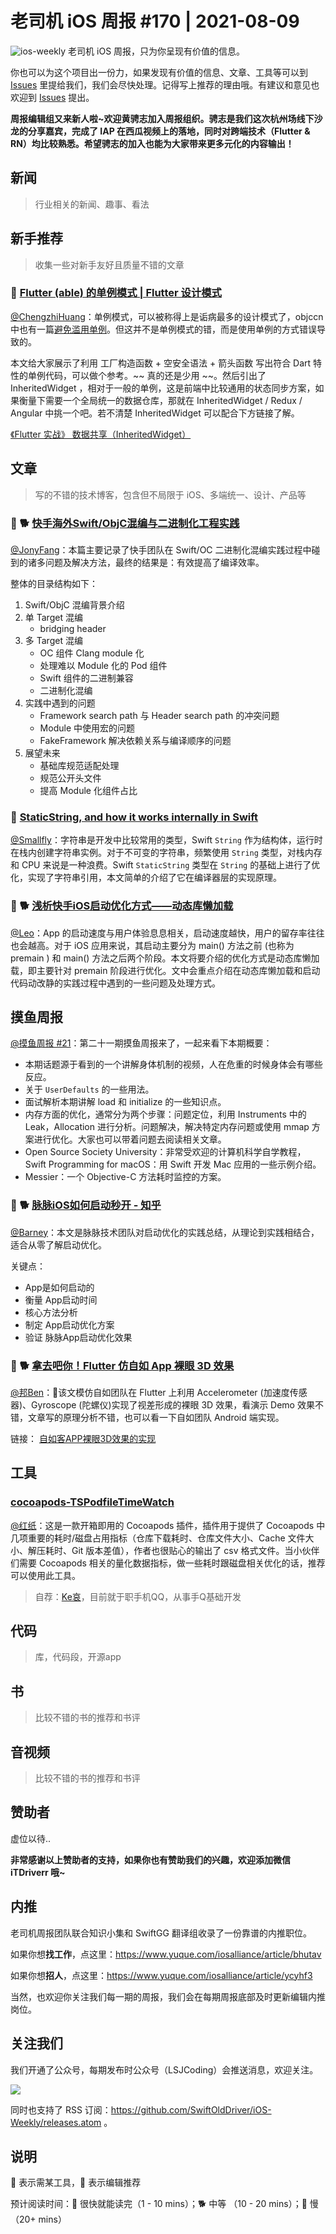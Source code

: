 # 老司机 iOS 周报 #170 | 2021-08-09

![ios-weekly](https://github.com/SwiftOldDriver/iOS-Weekly/blob/master/assets/ios-weekly.png?raw=true)
老司机 iOS 周报，只为你呈现有价值的信息。

你也可以为这个项目出一份力，如果发现有价值的信息、文章、工具等可以到 [Issues](https://github.com/SwiftOldDriver/iOS-Weekly/issues) 里提给我们，我们会尽快处理。记得写上推荐的理由哦。有建议和意见也欢迎到 [Issues](https://github.com/SwiftOldDriver/iOS-Weekly/issues) 提出。

**周报编辑组又来新人啦~欢迎黄骋志加入周报组织。骋志是我们这次杭州场线下沙龙的分享嘉宾，完成了 IAP 在西瓜视频上的落地，同时对跨端技术（Flutter & RN）均比较熟悉。希望骋志的加入也能为大家带来更多元化的内容输出！**

## 新闻

> 行业相关的新闻、趣事、看法

## 新手推荐

> 收集一些对新手友好且质量不错的文章

### 🐎 [Flutter (able) 的单例模式 | Flutter 设计模式](https://mp.weixin.qq.com/s/hRvmbRcJlOj5iB1HqvUkog)

[@ChengzhiHuang](https://github.com/ChengzhiHuang)：单例模式，可以被称得上是诟病最多的设计模式了，objccn 中也有一篇[避免滥用单例](https://objccn.io/issue-13-2/)。但这并不是单例模式的错，而是使用单例的方式错误导致的。

本文给大家展示了利用 工厂构造函数 + 空安全语法 + 箭头函数 写出符合 Dart 特性的单例代码，可以做个参考。~~ 真的还是少用 ~~。然后引出了 InheritedWidget ，相对于一般的单例，这是前端中比较通用的状态同步方案，如果衡量下需要一个全局统一的数据仓库，那就在 InheritedWidget / Redux / Angular 中挑一个吧。若不清楚 InheritedWidget 可以配合下方链接了解。

[《Flutter 实战》 数据共享（InheritedWidget）](https://book.flutterchina.club/chapter7/inherited_widget.html)

## 文章

> 写的不错的技术博客，包含但不局限于 iOS、多端统一、设计、产品等

### 🌟 🐕 [快手海外Swift/ObjC混编与二进制化工程实践](https://mp.weixin.qq.com/s/d-atu1J_gqd3-rM0UXAqbA)

[@JonyFang](https://github.com/JonyFang)：本篇主要记录了快手团队在 Swift/OC 二进制化混编实践过程中碰到的诸多问题及解决方法，最终的结果是：有效提高了编译效率。

整体的目录结构如下：

1. Swift/ObjC 混编背景介绍
2. 单 Target 混编
	- bridging header
3. 多 Target 混编
	- OC 组件 Clang module 化
	- 处理难以 Module 化的 Pod 组件
	- Swift 组件的二进制兼容
	- 二进制化混编
4. 实践中遇到的问题
	- Framework search path 与 Header search path 的冲突问题
	- Module 中使用宏的问题
	- FakeFramework 解决依赖关系与编译顺序的问题
5. 展望未来
	- 基础库规范适配处理
	- 规范公开头文件
	- 提高 Module 化组件占比

### 🐎 [StaticString, and how it works internally in Swift](https://swiftrocks.com/staticstring-in-swift)

[@Smallfly](https://github.com/iostalks)：字符串是开发中比较常用的类型，Swift `String` 作为结构体，运行时在栈内创建字符串实例。对于不可变的字符串，频繁使用 `String` 类型，对栈内存和 CPU 来说是一种浪费。Swift `StaticString` 类型在 `String` 的基础上进行了优化，实现了字符串引用，本文简单的介绍了它在编译器层的实现原理。

### 🌟 🐕  [浅析快手iOS启动优化方式——动态库懒加载](https://mp.weixin.qq.com/s/gNc3uK5ILbXsO8jB1O-jnQ)

[@Leo](https://github.com/leomobiledeveloper)：App 的启动速度与用户体验息息相关，启动速度越快，用户的留存率往往也会越高。对于 iOS 应用来说，其启动主要分为 main() 方法之前 (也称为 premain ) 和 main() 方法之后两个阶段。本文将要介绍的优化方式是动态库懒加载，即主要针对 premain 阶段进行优化。文中会重点介绍在动态库懒加载和启动代码动改静的实践过程中遇到的一些问题及处理方式。

## 摸鱼周报

[@摸鱼周报 #21](https://mp.weixin.qq.com/s/Hcd8CtkyqD8IXM0SbVJo-A)：第二十一期摸鱼周报来了，一起来看下本期概要：

* 本期话题源于看到的一个讲解身体机制的视频，人在危重的时候身体会有哪些反应。
* 关于 `UserDefaults` 的一些用法。
* 面试解析本期讲解 load 和 initialize 的一些知识点。
* 内存方面的优化，通常分为两个步骤：问题定位，利用 Instruments 中的 Leak，Allocation 进行分析。问题解决，解决特定内存问题或使用 mmap 方案进行优化。大家也可以带着问题去阅读相关文章。
* Open Source Society University：非常受欢迎的计算机科学自学教程，Swift Programming for macOS：用 Swift 开发 Mac 应用的一些示例介绍。
* Messier：一个 Objective-C 方法耗时监控的方案。

### 🌟 🐕 [脉脉iOS如何启动秒开 - 知乎](https://zhuanlan.zhihu.com/p/396550853)

[@Barney](https://github.com/BarneyZhaoooo)：本文是脉脉技术团队对启动优化的实践总结，从理论到实践相结合，适合从零了解启动优化。

关键点：
- App是如何启动的
- 衡量 App启动时间
- 核心方法分析
- 制定 App启动优化方案
- 验证 脉脉App启动优化效果

### 🌟 🐕 [拿去吧你！Flutter 仿自如 App 裸眼 3D 效果](https://juejin.cn/post/6991409083765129229)

[@邦Ben](https://weibo.com/linwenbang)：该文模仿自如团队在 Flutter 上利用 Accelerometer (加速度传感器)、Gyroscope (陀螺仪)实现了视差形成的裸眼 3D 效果，看演示 Demo 效果不错，文章写的原理分析不错，也可以看一下自如团队 Android 端实现。

链接：
[自如客APP裸眼3D效果的实现](https://juejin.cn/post/6989227733410644005)

## 工具

### [cocoapods-TSPodfileTimeWatch](https://github.com/cxr0715/cocoapods-TSPodfileTimeWatch)

[@红纸](https://github.com/nianran)：这是一款开箱即用的 Cocoapods 插件，插件用于提供了 Cocoapods 中几项重要的耗时/磁盘占用指标（仓库下载耗时、仓库文件大小、Cache 文件大小、解压耗时、Git 版本差值），作者也很贴心的输出了 csv 格式文件。当小伙伴们需要 Cocoapods 相关的量化数据指标，做一些耗时跟磁盘相关优化的话，推荐可以使用此工具。

> 自荐：[Ke哀](https://github.com/cxr0715)，目前就于职手机QQ，从事手Q基础开发

## 代码

> 库，代码段，开源app

## 书

> 比较不错的书的推荐和书评

## 音视频

> 比较不错的书的推荐和书评

## 赞助者

虚位以待..

**非常感谢以上赞助者的支持，如果你也有赞助我们的兴趣，欢迎添加微信 iTDriverr 哦~**

## 内推

老司机周报团队联合知识小集和 SwiftGG 翻译组收录了一份靠谱的内推职位。

如果你想**找工作**，点这里：https://www.yuque.com/iosalliance/article/bhutav

如果你想**招人**，点这里：https://www.yuque.com/iosalliance/article/ycyhf3

当然，也欢迎你关注我们每一期的周报，我们会在每期周报底部及时更新编辑内推岗位。

## 关注我们

我们开通了公众号，每期发布时公众号（LSJCoding）会推送消息，欢迎关注。

![](https://github.com/SwiftOldDriver/iOS-Weekly/blob/master/assets/qrcode_for_wechat.jpg?raw=true)

同时也支持了 RSS 订阅：https://github.com/SwiftOldDriver/iOS-Weekly/releases.atom 。

## 说明

🚧 表示需某工具，🌟 表示编辑推荐

预计阅读时间：🐎 很快就能读完（1 - 10 mins）；🐕 中等 （10 - 20 mins）；🐢 慢（20+ mins）
